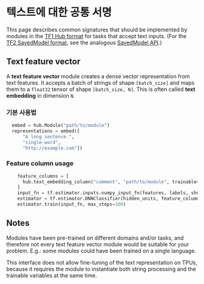 <!--* freshness: { owner: 'arnoegw' reviewed: '2020-09-11' } *-->

# 텍스트에 대한 공통 서명

This page describes common signatures that should be implemented by modules in the [TF1 Hub format](../tf1_hub_module.md) for tasks that accept text inputs. (For the [TF2 SavedModel format](../tf2_saved_model.md), see the analogous [SavedModel API](../common_saved_model_apis/text.md).)

## Text feature vector

A **text feature vector** module creates a dense vector representation from text features. It accepts a batch of strings of shape `[batch_size]` and maps them to a `float32` tensor of shape `[batch_size, N]`. This is often called **text embedding** in dimension `N`.

### 기본 사용법

```python
  embed = hub.Module("path/to/module")
  representations = embed([
      "A long sentence.",
      "single-word",
      "http://example.com"])
```

### Feature column usage

```python
    feature_columns = [
      hub.text_embedding_column("comment", "path/to/module", trainable=False),
    ]
    input_fn = tf.estimator.inputs.numpy_input_fn(features, labels, shuffle=True)
    estimator = tf.estimator.DNNClassifier(hidden_units, feature_columns)
    estimator.train(input_fn, max_steps=100)
```

## Notes

Modules have been pre-trained on different domains and/or tasks, and therefore not every text feature vector module would be suitable for your problem. E.g.: some modules could have been trained on a single language.

This interface does not allow fine-tuning of the text representation on TPUs, because it requires the module to instantiate both string processing and the trainable variables at the same time.
